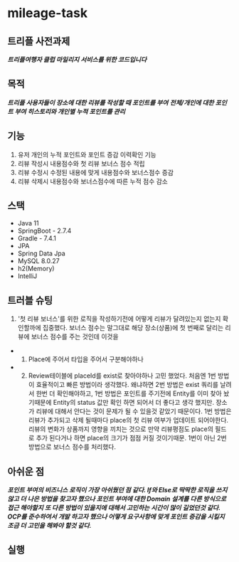 # mileage-task

## 트리플 사전과제
***트리플여행자 클럽 마일리지 서비스를 위한 코드입니다***

## 목적
***트리플 사용자들이 장소에 대한 리뷰를 작성할 때 포인트를 부여***
***전체/개인에 대한 포인트 부여 히스토리와 개인별 누적 포인트를 관리***

## 기능
1. 유저 개인의 누적 포인트와 포인트 증감 이력확인 기능
2. 리뷰 작성시 내용점수와 첫 리뷰 보너스 점수 적립
3. 리뷰 수정시 수정된 내용에 맞게 내용점수와 보너스점수 증감
4. 리뷰 삭제시 내용점수와 보너스점수에 따른 누적 점수 감소

## 스택  
- Java 11
- SpringBoot - 2.7.4
- Gradle - 7.4.1
- JPA
- Spring Data Jpa
- MySQL 8.0.27
- h2(Memory)
- IntelliJ

## 트러블 슈팅
1. '첫 리뷰 보너스'를 위한 로직을 작성하기전에 어떻게 리뷰가 달려있는지 없는지 확인할까에 집중했다. 보너스 점수는 말그대로 해당 장소(상품)에 첫 번째로 달리는 리뷰에 보너스 점수를 주는 것인데 이것을 
- 1. Place에 주어서 타입을 주어서 구분해야하나 
- 2. Review테이블에 placeId를 exist로 찾아야하나 고민 했었다.
처음엔 1번 방법이 효율적이고 빠른 방법이라 생각했다. 왜냐하면 2번 방법은 exist 쿼리를 날려서 한번 더 확인해야하고, 1번 방법은 포인트를 주기전에 Entity를 이미 찾아 놨기때문에 Entity의 status 값만 확인 하면 되어서 더 좋다고 생각 했지만. 장소가 리뷰에 대해서 안다는 것이 문제가 될 수 있을것 같았기 때문이다. 1번 방법은 리뷰가 추가되고 삭제 될때마다 place의 첫 리뷰 여부가 업데이트 되어야한다. 리뷰의 변화가 상품까지 영향을 끼치는 것으로 만약 리뷰평점도 place의 필드로 추가 된다거나 하면 place의 크기가 점점 커질 것이기때문. 1번이 아닌 2번 방법으로 보너스 점수를 처리했다. 

## 아쉬운 점
***포인트 부여의 비즈니스 로직이 가장 아쉬웠던 점 같다. If와 Else로 딱딱한 로직을 쓰지 않고 더 나은 방법을 찾고자 했으나 포인트 부여에 대한 Domain 설계를 다른 방식으로 접근 해야할지 또 다른 방법이 있을지에 대해서 고민하는 시간이 많이 길었던것 같다. OCP를 준수하여서 개발 하고자 했으나 어떻게 요구사항에 맞게 포인트 증감을 시킬지 조금 더 고민을 해봐야 할것 같다.***

## 실행

